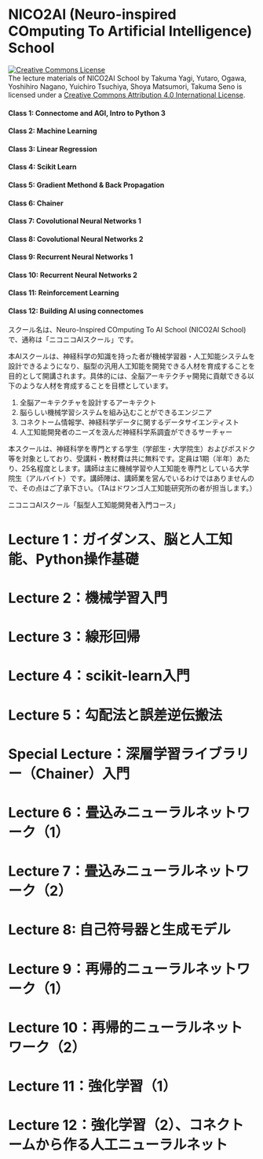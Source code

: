 # NICO2AI (Neuro-inspired COmputing To Artificial Intelligence) School
<a rel="license" href="http://creativecommons.org/licenses/by/4.0/"><img alt="Creative Commons License" style="border-width:0" src="https://i.creativecommons.org/l/by/4.0/88x31.png" /></a><br /><span xmlns:dct="http://purl.org/dc/terms/" property="dct:title">The lecture materials of NICO2AI School</span> by <span xmlns:cc="http://creativecommons.org/ns#" property="cc:attributionName">Takuma Yagi, Yutaro, Ogawa, Yoshihiro Nagano, Yuichiro Tsuchiya, Shoya Matsumori, Takuma Seno</span> is licensed under a <a rel="license" href="http://creativecommons.org/licenses/by/4.0/">Creative Commons Attribution 4.0 International License</a>.

#### Class 1: Connectome and AGI, Intro to Python 3
#### Class 2: Machine Learning 
#### Class 3: Linear Regression
#### Class 4: Scikit Learn
#### Class 5: Gradient Methond & Back Propagation
#### Class 6: Chainer
#### Class 7: Covolutional Neural Networks 1
#### Class 8: Covolutional Neural Networks 2
#### Class 9: Recurrent Neural Networks 1
#### Class 10: Recurrent Neural Networks 2
#### Class 11: Reinforcement Learning
#### Class 12: Building AI using connectomes

スクール名は、Neuro-Inspired COmputing To AI School (NICO2AI School)で、通称は「ニコニコAIスクール」です。

本AIスクールは、神経科学の知識を持った者が機械学習器・人工知能システムを設計できるようになり、脳型の汎用人工知能を開発できる人材を育成することを目的として開講されます。具体的には、全脳アーキテクチャ開発に貢献できる以下のような人材を育成することを目標としています。

1. 全脳アーキテクチャを設計するアーキテクト
2. 脳らしい機械学習システムを組み込むことができるエンジニア
3. コネクトーム情報学、神経科学データに関するデータサイエンティスト
4. 人工知能開発者のニーズを汲んだ神経科学系調査ができるサーチャー

本スクールは、神経科学を専門とする学生（学部生・大学院生）およびポスドク等を対象としており、受講料・教材費は共に無料です。定員は1期（半年）あたり、25名程度とします。講師は主に機械学習や人工知能を専門としている大学院生（アルバイト）です。講師陣は、講師業を営んでいるわけではありませんので、その点はご了承下さい。（TAはドワンゴ人工知能研究所の者が担当します。）

ニコニコAIスクール「脳型人工知能開発者入門コース」

# Lecture 1：ガイダンス、脳と人工知能、Python操作基礎
# Lecture 2：機械学習入門
# Lecture 3：線形回帰
# Lecture 4：scikit-learn入門
# Lecture 5：勾配法と誤差逆伝搬法
# Special Lecture：深層学習ライブラリー（Chainer）入門
# Lecture 6：畳込みニューラルネットワーク（1）
# Lecture 7：畳込みニューラルネットワーク（2）
# Lecture 8: 自己符号器と生成モデル
# Lecture 9：再帰的ニューラルネットワーク（1）
# Lecture 10：再帰的ニューラルネットワーク（2）
# Lecture 11：強化学習（1）
# Lecture 12：強化学習（2）、コネクトームから作る人工ニューラルネット
